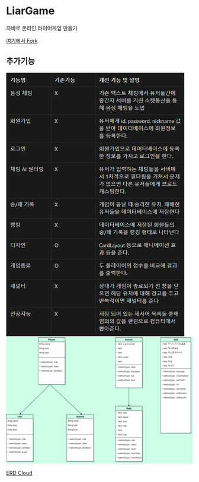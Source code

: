 # LiarGame
자바로 온라인 라이어게임 만들기

[여기에서 Fork](https://github.com/KS6Team/LiarGame)
## 추가기능
![img](/추가기능.png)
![img](/라이어게임틀.png)

[ERD Cloud](https://www.erdcloud.com/d/gn2EWPT3RXkCtu5NS)
